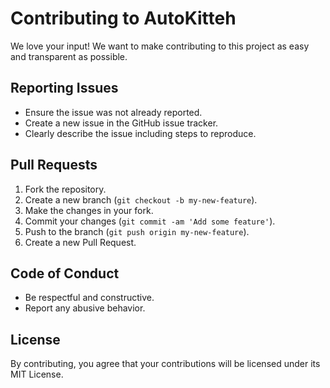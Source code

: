 # Contributing to AutoKitteh

We love your input! We want to make contributing to this project as easy and transparent as possible.

## Reporting Issues

- Ensure the issue was not already reported.
- Create a new issue in the GitHub issue tracker.
- Clearly describe the issue including steps to reproduce.

## Pull Requests

1. Fork the repository.
2. Create a new branch (`git checkout -b my-new-feature`).
3. Make the changes in your fork.
4. Commit your changes (`git commit -am 'Add some feature'`).
5. Push to the branch (`git push origin my-new-feature`).
6. Create a new Pull Request.

## Code of Conduct

- Be respectful and constructive.
- Report any abusive behavior.

## License

By contributing, you agree that your contributions will be licensed under its MIT License.
